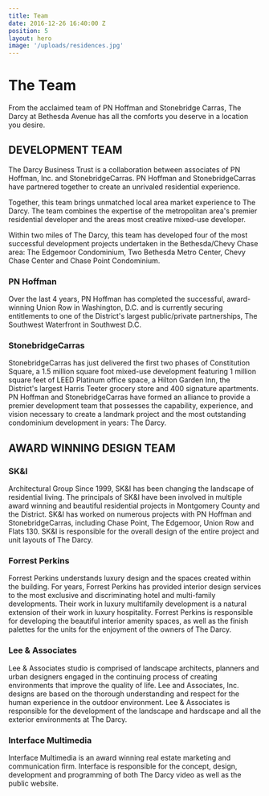 ```yaml
---
title: Team
date: 2016-12-26 16:40:00 Z
position: 5
layout: hero
image: '/uploads/residences.jpg'
---
```


# The Team

From the acclaimed team of PN Hoffman and Stonebridge Carras, The Darcy at Bethesda Avenue has all the comforts you deserve in a location you desire.

## DEVELOPMENT TEAM

The Darcy Business Trust is a collaboration between associates of PN Hoffman, Inc. and StonebridgeCarras. PN Hoffman and StonebridgeCarras have partnered together to create an unrivaled residential experience.

Together, this team brings unmatched local area market experience to The Darcy. The team combines the expertise of the metropolitan area's premier residential developer and the areas most creative mixed-use developer.

Within two miles of The Darcy, this team has developed four of the most successful development projects undertaken in the Bethesda/Chevy Chase area: The Edgemoor Condominium, Two Bethesda Metro Center, Chevy Chase Center and Chase Point Condominium.

### PN Hoffman

Over the last 4 years, PN Hoffman has completed the successful, award-winning Union Row in Washington, D.C. and is currently securing entitlements to one of the District's largest public/private partnerships, The Southwest Waterfront in Southwest D.C.

### StonebridgeCarras

StonebridgeCarras has just delivered the first two phases of Constitution Square, a 1.5 million square foot mixed-use development featuring 1 million square feet of LEED Platinum office space, a Hilton Garden Inn, the District's largest Harris Teeter grocery store and 400 signature apartments. PN Hoffman and StonebridgeCarras have formed an alliance to provide a premier development team that possesses the capability, experience, and vision necessary to create a landmark project and the most outstanding condominium development in years: The Darcy.

## AWARD WINNING DESIGN TEAM

### SK&I

Architectural Group Since 1999, SK&I has been changing the landscape of residential living. The principals of SK&I have been involved in multiple award winning and beautiful residential projects in Montgomery County and the District. SK&I has worked on numerous projects with PN Hoffman and StonebridgeCarras, including Chase Point, The Edgemoor, Union Row and Flats 130. SK&I is responsible for the overall design of the entire project and unit layouts of The Darcy.

### Forrest Perkins

Forrest Perkins understands luxury design and the spaces created within the building. For years, Forrest Perkins has provided interior design services to the most exclusive and discriminating hotel and multi-family developments. Their work in luxury multifamily development is a natural extension of their work in luxury hospitality. Forrest Perkins is responsible for developing the beautiful interior amenity spaces, as well as the finish palettes for the units for the enjoyment of the owners of The Darcy.

### Lee & Associates

Lee & Associates studio is comprised of landscape architects, planners and urban designers engaged in the continuing process of creating environments that improve the quality of life. Lee and Associates, Inc. designs are based on the thorough understanding and respect for the human experience in the outdoor environment. Lee & Associates is responsible for the development of the landscape and hardscape and all the exterior environments at The Darcy.

### Interface Multimedia

Interface Multimedia is an award winning real estate marketing and communication firm. Interface is responsible for the concept, design, development and programming of both The Darcy video as well as the public website.